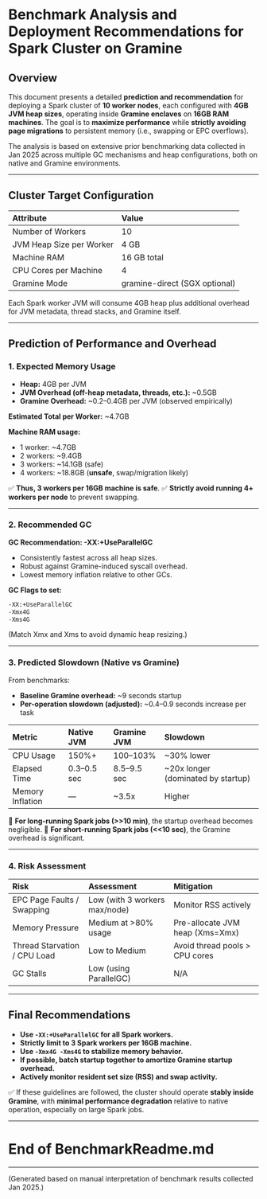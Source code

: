 # Benchmark Analysis and Deployment Recommendations for Spark Cluster on Gramine

## Overview
This document presents a detailed **prediction and recommendation** for deploying a Spark cluster of **10 worker nodes**, each configured with **4GB JVM heap sizes**, operating inside **Gramine enclaves** on **16GB RAM machines**. The goal is to **maximize performance** while **strictly avoiding page migrations** to persistent memory (i.e., swapping or EPC overflows).

The analysis is based on extensive prior benchmarking data collected in Jan 2025 across multiple GC mechanisms and heap configurations, both on native and Gramine environments.

---

## Cluster Target Configuration
| Attribute             | Value                         |
|:----------------------|:-------------------------------|
| Number of Workers      | 10                             |
| JVM Heap Size per Worker | 4 GB                         |
| Machine RAM            | 16 GB total                    |
| CPU Cores per Machine  | 4                              |
| Gramine Mode           | gramine-direct (SGX optional)  |

Each Spark worker JVM will consume 4GB heap plus additional overhead for JVM metadata, thread stacks, and Gramine itself.

---

## Prediction of Performance and Overhead

### 1. Expected Memory Usage
- **Heap:** 4GB per JVM
- **JVM Overhead (off-heap metadata, threads, etc.):** ~0.5GB
- **Gramine Overhead:** ~0.2–0.4GB per JVM (observed empirically)

**Estimated Total per Worker:** ~4.7GB

**Machine RAM usage:**
- 1 worker: ~4.7GB
- 2 workers: ~9.4GB
- 3 workers: ~14.1GB (safe)
- 4 workers: ~18.8GB (**unsafe**, swap/migration likely)

✅ **Thus, 3 workers per 16GB machine is safe**.
✅ **Strictly avoid running 4+ workers per node** to prevent swapping.

---

### 2. Recommended GC

**GC Recommendation: -XX:+UseParallelGC**
- Consistently fastest across all heap sizes.
- Robust against Gramine-induced syscall overhead.
- Lowest memory inflation relative to other GCs.

**GC Flags to set:**
```bash
-XX:+UseParallelGC
-Xmx4G
-Xms4G
```
(Match Xmx and Xms to avoid dynamic heap resizing.)

---

### 3. Predicted Slowdown (Native vs Gramine)

From benchmarks:
- **Baseline Gramine overhead:** ~9 seconds startup
- **Per-operation slowdown (adjusted):** ~0.4–0.9 seconds increase per task

| Metric              | Native JVM | Gramine JVM | Slowdown  |
|:--------------------|:-----------|:------------|:----------|
| CPU Usage           | 150%+      | 100–103%    | ~30% lower |
| Elapsed Time        | 0.3–0.5 sec | 8.5–9.5 sec | ~20x longer (dominated by startup) |
| Memory Inflation    | —         | ~3.5x       | Higher |

🔵 **For long-running Spark jobs (>>10 min)**, the startup overhead becomes negligible.
🔵 **For short-running Spark jobs (<<10 sec)**, the Gramine overhead is significant.

---

### 4. Risk Assessment

| Risk                         | Assessment                     | Mitigation                      |
|:------------------------------|:-------------------------------|:--------------------------------|
| EPC Page Faults / Swapping    | Low (with 3 workers max/node)   | Monitor RSS actively            |
| Memory Pressure               | Medium at >80% usage           | Pre-allocate JVM heap (Xms=Xmx)  |
| Thread Starvation / CPU Load  | Low to Medium                  | Avoid thread pools > CPU cores   |
| GC Stalls                     | Low (using ParallelGC)         | N/A                              |

---

## Final Recommendations

- **Use `-XX:+UseParallelGC` for all Spark workers.**
- **Strictly limit to 3 Spark workers per 16GB machine.**
- **Use `-Xmx4G -Xms4G` to stabilize memory behavior.**
- **If possible, batch startup together to amortize Gramine startup overhead.**
- **Actively monitor resident set size (RSS) and swap activity.**

✅ If these guidelines are followed, the cluster should operate **stably inside Gramine**, with **minimal performance degradation** relative to native operation, especially on large Spark jobs.

---

# End of BenchmarkReadme.md

---

(Generated based on manual interpretation of benchmark results collected Jan 2025.)


